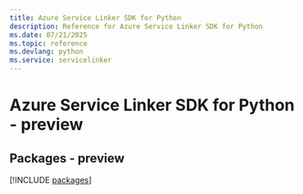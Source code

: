 ```yaml
---
title: Azure Service Linker SDK for Python
description: Reference for Azure Service Linker SDK for Python
ms.date: 07/21/2025
ms.topic: reference
ms.devlang: python
ms.service: servicelinker
---
```

# Azure Service Linker SDK for Python - preview
## Packages - preview
[!INCLUDE [packages](service-linker-index.md)]